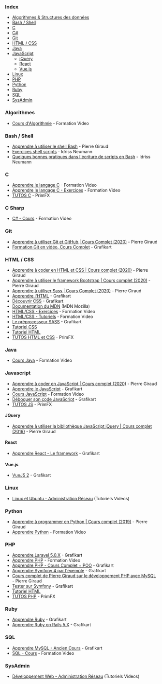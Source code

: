 ### Index

-   [Algorithmes & Structures des données](#algorithmes)
-   [Bash / Shell](#bash--shell)
-   [C](#c)
-   [C#](#c-sharp)
-   [Git](#git)
-   [HTML / CSS](#html--css)
-   [Java](#java)
-   [JavaScript](#javascript)
    -   [jQuery](#jquery)
    -   [React](#react)
    -   [Vue.js](#vuejs)
-   [Linux](#linux)
-   [PHP](#php)
-   [Python](#python)
-   [Ruby](#ruby)
-   [SQL](#sql)
-   [SysAdmin](#sysadmin)

### Algorithmes

-   [Cours d'Algorithmie](https://www.youtube.com/playlist?list=PLrSOXFDHBtfGy7xYmf5LlNr8f-niDkf7_) - Formation Video

### Bash / Shell

-   [Apprendre à utiliser le shell Bash](https://www.pierre-giraud.com/shell-bash/) - Pierre Giraud
-   [Exercices shell scripts](https://ineumann.developpez.com/tutoriels/linux/exercices-shell/) - Idriss Neumann
-   [Quelques bonnes pratiques dans l'écriture de scripts en Bash](https://ineumann.developpez.com/tutoriels/linux/bash-bonnes-pratiques/) - Idriss Neumann

### C

-   [Apprendre le langage C](https://www.youtube.com/playlist?list=PLrSOXFDHBtfEh6PCE39HERGgbbaIHhy4j) - Formation Video
-   [Apprendre le langage C - Exercices](https://www.youtube.com/playlist?list=PLrSOXFDHBtfF6lXQpJ4hBha76DsQufiEQ) - Formation Video
-   [TUTOS C](https://www.youtube.com/playlist?list=PLEagTQfI6nPOWS4JPnxW5pRVgeyLuS5oC) - PrimFX

### C Sharp

-   [C# - Cours](https://www.youtube.com/playlist?list=PLrSOXFDHBtfGBHAMEg9Om9nF_7R7h5mO7) - Formation Video

### Git

-   [Apprendre à utiliser Git et GitHub \| Cours Complet (2020)](https://www.pierre-giraud.com/git-github-apprendre-cours/) - Pierre Giraud
-   [Formation Git en vidéo, Cours Complet](https://www.youtube.com/playlist?list=PLjwdMgw5TTLXuY5i7RW0QqGdW0NZntqiP) - Grafikart

### HTML / CSS

-   [Apprendre à coder en HTML et CSS \| Cours complet (2020)](https://www.pierre-giraud.com/html-css-apprendre-coder-cours/) - Pierre Giraud
-   [Apprendre à utiliser le framework Bootstrap \| Cours complet (2020)](https://www.pierre-giraud.com/bootstrap-apprendre-cours/) - Pierre Giraud
-   [Apprendre à utiliser Sass \| Cours Complet (2020)](https://www.pierre-giraud.com/sass-apprendre-cours-complet/) - Pierre Giraud
-   [Apprendre l'HTML](https://www.youtube.com/playlist?list=PLjwdMgw5TTLUeixVGPNl1uZNeJy4UY6qX) - Grafikart
-   [Découvrir CSS](https://www.youtube.com/playlist?list=PLjwdMgw5TTLVjTZQocrMwKicV5wsZlRpj) - Grafikart
-   [Documentation du MDN](https://developer.mozilla.org/fr/) (MDN Mozilla)
-   [HTML/CSS - Exercices](https://www.youtube.com/playlist?list=PLrSOXFDHBtfHEFVqv0pjGkPHv6PhWZQBb) - Formation Video
-   [HTML/CSS - Tutoriels](https://www.youtube.com/playlist?list=PLrSOXFDHBtfG1_4HrfPttdwF8aLpgdsRL) - Formation Video
-   [Le préprocesseur SASS](https://www.youtube.com/playlist?list=PLjwdMgw5TTLWVp8WUGheSrGnmEWIMk9H6) - Grafikart
-   [Tutoriel CSS](http://fr.html.net/tutorials/css/)
-   [Tutoriel HTML](http://fr.html.net/tutorials/html/)
-   [TUTOS HTML et CSS](https://www.youtube.com/playlist?list=PLEagTQfI6nPObScwsDmTCbLuZXRYfiUM-) - PrimFX

### Java

-   [Cours Java](https://www.youtube.com/playlist?list=PLrSOXFDHBtfHkq8dd3BbSaopVgRSYtgPv) - Formation Video

### Javascript

-   [Apprendre à coder en JavaScript \| Cours complet (2020)](https://www.pierre-giraud.com/javascript-apprendre-coder-cours/) - Pierre Giraud
-   [Apprendre le JavaScript](https://www.youtube.com/playlist?list=PLjwdMgw5TTLVzD9Jq_WBd1crqDwXRn4cw) - Grafikart
-   [Cours JavaScript](https://www.youtube.com/playlist?list=PLrSOXFDHBtfGxf_PtXLu_OrjFKt4_dqB_) - Formation Video
-   [Déboguer son code JavaScript](https://www.youtube.com/playlist?list=PLjwdMgw5TTLWWXgsHpfCLHJ1Oq4YnE08e) - Grafikart
-   [TUTOS JS](https://www.youtube.com/playlist?list=PLEagTQfI6nPPVSKoYo2p8Cf8eijcyz5t9) - PrimFX

#### JQuery

-   [Apprendre à utiliser la bibliothèque JavaScript jQuery \| Cours complet (2019)](https://www.pierre-giraud.com/jquery-apprendre-cours/) - Pierre Giraud

#### React

-   [Apprendre React - Le framework](https://www.youtube.com/playlist?list=PLjwdMgw5TTLWom67YfZuha-1iYzIirwJR) - Grafikart

#### Vue.js

-   [VueJS 2](https://www.youtube.com/playlist?list=PLjwdMgw5TTLW-mAtlR46VajrKs4dep3y0) - Grafikart

### Linux

-   [Linux et Ubuntu - Administration Réseau](https://www.tutoriels-video.fr/category/ubuntu/) (Tutoriels Videos)

### Python

-   [Apprendre à programmer en Python \| Cours complet (2019)](https://www.pierre-giraud.com/python-apprendre-programmer-cours/) - Pierre Giraud
-   [Apprendre Python](https://www.youtube.com/playlist?list=PLrSOXFDHBtfHg8fWBd7sKPxEmahwyVBkC) - Formation Video

### PHP

-   [Apprendre Laravel 5.0.X](https://www.youtube.com/playlist?list=PLjwdMgw5TTLUCpXVEehCHs99N7IWByS3i) - Grafikart
-   [Apprendre PHP](https://www.youtube.com/playlist?list=PLrSOXFDHBtfFuZttC17M-jNpKnzUL5Adc) - Formation Video
-   [Apprendre PHP - Cours Complet + POO](https://www.youtube.com/playlist?list=PLjwdMgw5TTLVDv-ceONHM_C19dPW1MAMD) - Grafikart
-   [Apprendre Symfony 4 par l'exemple](https://www.youtube.com/playlist?list=PLjwdMgw5TTLX7wmorGgfrqI9TcA8nMb29) - Grafikart
-   [Cours complet de Pierre Giraud sur le développement PHP avec MySQL](https://www.pierre-giraud.com/php-mysql-apprendre-coder-cours/) - Pierre Giraud
-   [Tester sur Symfony](https://www.youtube.com/playlist?list=PLjwdMgw5TTLWtWmdMzPaoc45Iztu7tVQ8) - Grafikart
-   [Tutoriel HTML](http://fr.html.net/tutorials/php/)
-   [TUTOS PHP](https://www.youtube.com/playlist?list=PLEagTQfI6nPN2sdrLWhX_hO1pMOmC9JGU) - PrimFX

### Ruby

-   [Apprendre Ruby](https://www.youtube.com/playlist?list=PLjwdMgw5TTLVVJHvstDYgqTCao-e-BgA8) - Grafikart
-   [Apprendre Ruby on Rails 5.X](https://www.youtube.com/playlist?list=PLjwdMgw5TTLWfI1B2Wv2WPgR9iOyw12zi) - Grafikart

### SQL

-   [Apprendre MySQL - Ancien Cours](https://www.youtube.com/playlist?list=PLjwdMgw5TTLUJLpzUYGBK7K5-hPgZA7zo) - Grafikart
-   [SQL - Cours](https://www.youtube.com/playlist?list=PLrSOXFDHBtfGl66sXijiN8SU9YJaM_EQg) - Formation Video

### SysAdmin

-   [Développement Web - Administration Réseau](https://www.tutoriels-video.fr/category/webdev/) (Tutoriels Videos)
